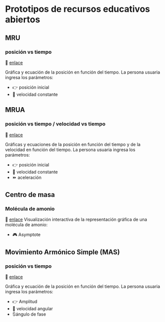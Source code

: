 # Prototipos de recursos educativos abiertos
## MRU
### posición vs tiempo
:link: [enlace](https://glacy.github.io/MRU/)

Gráfica y ecuación de la posición en función del tiempo. La persona usuaria ingresa los parámetros:
- :point_right: posición inicial
- :runner: velocidad constante

## MRUA
### posición vs tiempo / velocidad vs tiempo
:link: [enlace](https://glacy.github.io/MRUA/)

Gráficas y ecuaciones de la posición en función del tiempo y de la velocidad en función del tiempo. La persona usuaria ingresa los parámetros:
- :point_right: posición inicial
- :runner: velocidad constante
- :fast_forward: aceleración

## Centro de masa
### Molécula de amonio
:link: [enlace](https://glacy.github.io/cm/)
Visualización interactiva de la representación gráfica de una molécula de amonio:
- :video_game: Asymptote

## Movimiento Armónico Simple (MAS)
### posición vs tiempo
:link: [enlace](https://glacy.github.io/MAS/)

Gráfica y ecuación de la posición en función del tiempo. La persona usuaria ingresa los parámetros:
- :point_right: Amplitud
- :runner: velocidad angular
- 🔃ángulo de fase
